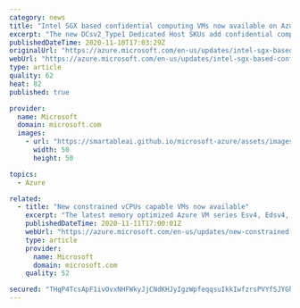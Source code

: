 ```yaml
---
category: news
title: "Intel SGX based confidential computing VMs now available on Azure Dedicated Hosts"
excerpt: "The new DCsv2_Type1 Dedicated Host SKUs add confidential computing capabilities to Azure Dedicated Hosts. The DCsv2-series Azure Virtual Machines can help protect the confidentiality and integrity of your data and code while it’s processed in the public cloud. Dedicated hosts will provide further isolation"
publishedDateTime: 2020-11-10T17:03:29Z
originalUrl: "https://azure.microsoft.com/en-us/updates/intel-sgx-based-confidential-computing-vms-now-available-on-azure-dedicated-hosts/"
webUrl: "https://azure.microsoft.com/en-us/updates/intel-sgx-based-confidential-computing-vms-now-available-on-azure-dedicated-hosts/"
type: article
quality: 62
heat: 82
published: true

provider:
  name: Microsoft
  domain: microsoft.com
  images:
    - url: "https://smartableai.github.io/microsoft-azure/assets/images/organizations/microsoft.com-50x50.jpg"
      width: 50
      height: 50

topics:
  - Azure

related:
  - title: "New constrained vCPUs capable VMs now available"
    excerpt: "The latest memory optimized Azure VM series Esv4, Edsv4, and Easv4 now offer new constrained vCPU VM sizes. "
    publishedDateTime: 2020-11-11T17:00:01Z
    webUrl: "https://azure.microsoft.com/en-us/updates/new-constrained-vcpus-capable-vms-now-available/"
    type: article
    provider:
      name: Microsoft
      domain: microsoft.com
    quality: 52

secured: "THqP4TcsApF1ivOvxNHFWkyJjCNdKHJyIgzWpfeqqsuIkkIwfzrsPVYfSJYGh6MjtObs8+XwUm5P9YLW97F7C85sMyqT+O+GA80tT67b+rowhbBm6l/gIIl3SZ0y0Ah3UhldJEyqW3rOX7j0XDq9sO4ww2tsai2zaomxSdrmcSgKyr6qJi0rlD0lx+zqYXJgKq+Sosig1kaiVOm5Lsi2XaUzst0UC8IedTzlQgoxSiBTCjfejpvMjP7GU7v2CVdhn2PfAAdY9nCmkFXZA+emaHsDLRh8saLHA9KeyIVOWyVsKzGA2Tj6F8rLzkZ36Un/Xz/jXOXMF2xqDSskuu5FynITrAo5jAGNKCjSXVw3Ox4=;w5LjA4yd4v8wLgUJs/I35Q=="
---
```



